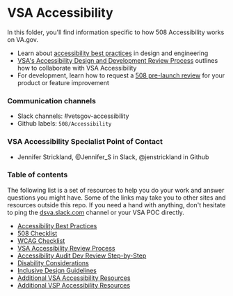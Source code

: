 # VSA Accessibility 

In this folder, you'll find information specific to how 508 Accessibility works on VA.gov.

* Learn about [accessibility best practices](https://github.com/department-of-veterans-affairs/va.gov-team/blob/master/platform/accessibility/508-accessibility-best-practices.md) in design and engineering
* [VSA's Accessibility Design and Development Review Process](https://github.com/department-of-veterans-affairs/va.gov-team/blob/master/teams/vsa/accessibility/review-process.md) outlines how to collaborate with VSA Accessibility
* For development, learn how to request a [508 pre-launch review](https://github.com/department-of-veterans-affairs/va.gov-team/blob/master/platform/accessibility/508-request-prelaunch-review.md) for your product or feature improvement

### Communication channels
- Slack channels: #vetsgov-accessibility
- Github labels: `508/Accessibility`

### VSA Accessibility Specialist Point of Contact
- Jennifer Strickland, @Jennifer_S in Slack, @jenstrickland in Github

### Table of contents
The following list is a set of resources to help you do your work and answer questions you might have. Some of the links may take you to other sites and resources outside this repo. If you need a hand with anything, don't hesitate to ping the [dsva.slack.com](https://dsva.slack.com) channel or your VSA POC directly.


* [Accessibility Best Practices](https://github.com/department-of-veterans-affairs/va.gov-team/blob/master/platform/accessibility/508-accessibility-best-practices.md)
* [508 Checklist](https://github.com/department-of-veterans-affairs/va.gov-team/blob/master/platform/accessibility/508-checklist.md)
* [WCAG Checklist](https://github.com/department-of-veterans-affairs/va.gov-team/blob/master/platform/accessibility/WCAG-Checklist.md)
* [VSA Accessibility Review Process](https://github.com/department-of-veterans-affairs/va.gov-team/blob/master/teams/vsa/accessibility/review-process.md)
* [Accessibility Audit Dev Review Step-by-Step](https://github.com/department-of-veterans-affairs/va.gov-team/blob/master/teams/vsa/accessibility/accessibility-dev-review-step-by-step.md)
* [Disability Considerations](https://github.com/department-of-veterans-affairs/va.gov-team/blob/master/platform/accessibility/disability-considerations.md)
* [Inclusive Design Guidelines](https://github.com/department-of-veterans-affairs/va.gov-team/blob/master/teams/vsa/accessibility/inclusive-design-guidelines.md)
* [Additional VSA Accessibility Resources](https://github.com/department-of-veterans-affairs/va.gov-team/tree/master/teams/vsa/accessibility)
* [Additional VSP Accessibility Resources](https://github.com/department-of-veterans-affairs/va.gov-team/tree/master/platform/accessibility)
